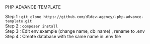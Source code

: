 PHP-ADVANCE-TEMPLATE 
<div>Step 1 : <code>git clone https://github.com/dldev-agency/-php-advance-template.git</code></div> 
<div>Step 2 : <code>composer install</code></div>
<div>Step 3 : Edit env.example (change name, db_name) , rename to .env</div>
<div>Step 4 : Create database with the same name in .env file</div>

